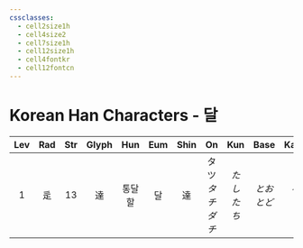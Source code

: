 ```yaml
---
cssclasses:
  - cell2size1h
  - cell4size2
  - cell7size1h
  - cell12size1h
  - cell4fontkr
  - cell12fontcn
---
```


# Korean Han Characters - 달

| Lev | Rad | Str | Glyph | Hun | Eum | Shin |        On        |    Kun     |    Base    |   Kana   | Simp | Man |  Can  | Viet |
| :-: | :-: | :-: | :---: | :-: | :-: | :--: | :--------------: | :--------: | :--------: | :------: | :--: | :-: | :---: | :--: |
|  1  |  辵  | 13  |   達   | 통달할 |  달  |  達   | タツ<br>*タチ<br>ダチ* | *たし<br>たち* | *とお<br>とど* | *る<br>く* |  达   | dá  | daat6 | đạt  |
